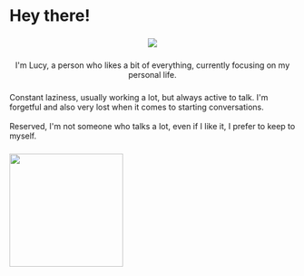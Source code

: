 <h1 align="left">Hey there!</h1>

###

<div align="center">
  <img src="https://files.catbox.moe/arbakk.png"  />
</div>

###

<p align="center">I'm Lucy, a person who likes a bit of everything, currently focusing on my personal life.</p>

###

<p align="left">Constant laziness, usually working a lot, but always active to talk. I'm forgetful and also very lost when it comes to starting conversations.<br><br>Reserved, I'm not someone who talks a lot, even if I like it, I prefer to keep to myself.</p>

###

<img align="left" height="200" src="https://files.catbox.moe/socphq.jpg"  />

###
